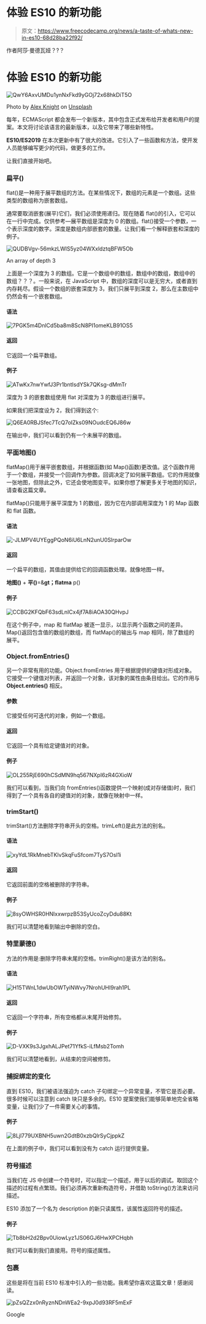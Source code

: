# 体验 ES10 的新功能

> 原文：<https://www.freecodecamp.org/news/a-taste-of-whats-new-in-es10-68d28ba22f92/>

作者阿莎·曼德瓦娅？️?？

# 体验 ES10 的新功能

![QwY6AxvUMDu1ynNxFkd9yGOj72x68hkDiT5O](img/0dda64d68d7d6dd976fc75b995623bf5.png)

Photo by [Alex Knight](https://unsplash.com/@agkdesign?utm_source=medium&utm_medium=referral) on [Unsplash](https://unsplash.com?utm_source=medium&utm_medium=referral)

每年，ECMAScript 都会发布一个新版本，其中包含正式发布给开发者和用户的提案。本文将讨论该语言的最新版本，以及它带来了哪些新特性。

**ES10/ES2019** 在本次更新中有了很大的改进。它引入了一些函数和方法，使开发人员能够编写更少的代码，做更多的工作。

让我们直接开始吧。

### 扁平()

flat()是一种用于展平数组的方法。在某些情况下，数组的元素是一个数组。这些类型的数组称为嵌套数组。

通常要取消嵌套(展平)它们，我们必须使用递归。现在随着 flat()的引入，它可以在一行中完成。仅供参考—展平数组是深度为 0 的数组。flat()接受一个参数，一个表示深度的数字。深度是数组内部嵌套的数量。让我们看一个解释嵌套和深度的例子。

![QUDBVgv-56mkzLWlS5yz04WXxldztqBFW5Ob](img/96bde5cef9f88b3f08023c154036fd48.png)

An array of depth 3

上面是一个深度为 3 的数组。它是一个数组中的数组，数组中的数组，数组中的数组？？？。一般来说，在 JavaScript 中，数组的深度可以是无穷大，或者直到内存耗尽。假设一个数组的嵌套深度为 3，我们只展平到深度 2，那么在主数组中仍然会有一个嵌套数组。

#### **语法**

![7PGK5m4DnlCd5ba8m8ScN8PI1omeKLB91OS5](img/37364f78ad1fb8b5f90a3a1c7a6e3ec1.png)

#### **返回**

它返回一个扁平数组。

#### 例子

![ATwKx7nwYwfJ3Pr1bntIsdYSk7QKsg-dMmTr](img/cae94baa435f31e6ae342ff06ff810f9.png)

深度为 3 的嵌套数组使用 flat 对深度为 3 的数组进行展平。

如果我们把深度设为 2，我们得到这个:

![Q6EA0RBJSfec7TcQ7oIZks09NOudcEQ6J86w](img/b82f8293ba8d6a264610f6c1272ef33f.png)

在输出中，我们可以看到仍有一个未展平的数组。

### **平面地图()**

flatMap()用于展平嵌套数组，并根据函数(如 Map()函数)更改值。这个函数作用于一个数组，并接受一个回调作为参数。回调决定了如何展平数组。它的作用就像一张地图，但除此之外，它还会使地图变平。如果你想了解更多关于地图的知识，请查看这篇文章。

flatMap()只能用于展平深度为 1 的数组，因为它在内部调用深度为 1 的 Map 函数和 flat 函数。

#### **语法**

![-JLMPV4UYEggPQoN6iU6LnN2unU0SlrparOw](img/50f1c9f777506664fe5b62a6a47dfbda.png)

#### **返回**

一个扁平的数组，其值由提供给它的回调函数处理。就像地图一样。

**地图()** + **平()**=&**gt；flatma** p()

#### 例子

![CCBG2KFQbF63sdLnICx4jf7A8iAOA30QHvpJ](img/3ea30703cd85f2c18c226f0c777e4ea1.png)

在这个例子中，map 和 flatMap 被逐一显示，以显示两个函数之间的差异。Map()返回包含值的数组的数组，而 flatMap()的输出与 map 相同，除了数组的展平。

### Object.fromEntries()

另一个非常有用的功能。Object.fromEntries 用于根据提供的键值对形成对象。它接受一个键值对列表，并返回一个对象，该对象的属性由条目给出。它的作用与 **Object.entries()** 相反。

#### **参数**

它接受任何可迭代的对象，例如一个数组。

#### **返回**

它返回一个具有给定键值对的对象。

#### **例子**

![OL255RjE690hCSdMN9hq567NXpI6zR4GXioW](img/19859ac14a0048c72329c3d2fb0e7c6e.png)

我们可以看到，当我们向 fromEntries()函数提供一个映射(成对存储值)时，我们得到了一个具有各自的键值对的对象，就像在映射中一样。

### trimStart()

trimStart()方法删除字符串开头的空格。trimLeft()是此方法的别名。

#### **语法**

![xyYdL1RkMnebTKlvSkqFuSfcom7TyS7OsI1i](img/de9cfb11450e6ca7cd1cf27e990cacbd.png)

#### **返回**

它返回前面的空格被删除的字符串。

#### **例子**

![8syOWHSR0HNlxxwrpzB53SyUcoZcyDdu88Kt](img/0ab2ced3e3bb9bb73c4529a3fb9454e9.png)

我们可以清楚地看到输出中删除的空白。

### 特里蒙德()

方法的作用是:删除字符串末尾的空格。trimRight()是该方法的别名。

#### **语法**

![H15TWnL1dwUbOWTyiNWvy7NrohUHI9rah1PL](img/5930a1222bf24235ca4dc9515213fa1a.png)

#### **返回**

它返回一个字符串，所有空格都从末尾开始修剪。

#### **例子**

![D-VXK9s3JgxhALJPet71YfkS-iLfMsb2Tomh](img/19117d3fc02f9d14e4133016bfbaa9aa.png)

我们可以清楚地看到，从结束的空间被修剪。

### **捕捉绑定的变化**

直到 ES10，我们被语法强迫为 catch 子句绑定一个异常变量，不管它是否必要。很多时候可以注意到 catch 块只是多余的。ES10 提案使我们能够简单地完全省略变量，让我们少了一件需要关心的事情。

#### **例子**

![8Ljl779UXBNH5uwn2GdtB0xzbQlrSyCjppkZ](img/6b0b61169553dad29e5fbeed13c72614.png)

在上面的例子中，我们可以看到没有为 catch 运行提供变量。

### 符号描述

当我们在 JS 中创建一个符号时，可以指定一个描述，用于以后的调试。取回这个描述的过程有点繁琐。我们必须再次重新构造符号，并借助 toString()方法来访问描述。

ES10 添加了一个名为 description 的新只读属性，该属性返回符号的描述。

#### **例子**

![Tb8bH2d2Bpv0UiowLyz1JS06GJ6HwXPCHqbh](img/2c25de229a62c323ff75b0565588b3ed.png)

我们可以看到我们直接用。符号的描述属性。

### 包裹

这些是将在当前 ES10 标准中引入的一些功能。我希望你喜欢这篇文章！感谢阅读。

![pZsQZzx0nRyznNDnWEa2-9xpJ0d93RF5mExF](img/713383234173d15effb1b58abe16b8b2.png)

Google